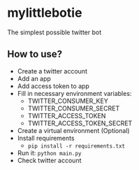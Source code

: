 # mylittlebotie

The simplest possible twitter bot

## How to use?

- Create a twitter account
- Add an app
- Add access token to app
- Fill in necessary environment variables:
    - TWITTER_CONSUMER_KEY
    - TWITTER_CONSUMER_SECRET
    - TWITTER_ACCESS_TOKEN
    - TWITTER_ACCESS_TOKEN_SECRET
- Create a virtual environment (Optional)
- Install requirements
    - `pip install -r requirements.txt`
- Run it: `python main.py`
- Check twitter account
